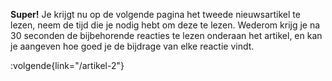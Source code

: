 **Super!** Je krijgt nu op de volgende pagina het tweede nieuwsartikel te lezen, neem de tijd die je nodig hebt om deze te lezen. Wederom krijg je na 30 seconden de bijbehorende reacties te lezen onderaan het artikel, en kan je aangeven hoe goed je de bijdrage van elke reactie vindt.

:volgende{link="/artikel-2"}
